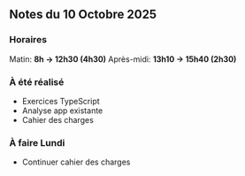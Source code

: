## Notes du 10 Octobre 2025

### Horaires 
Matin: **8h → 12h30 (4h30)**
Après-midi: **13h10 → 15h40 (2h30)**

### À été réalisé
- Exercices TypeScript
- Analyse app existante
- Cahier des charges

### À faire Lundi
- Continuer cahier des charges
